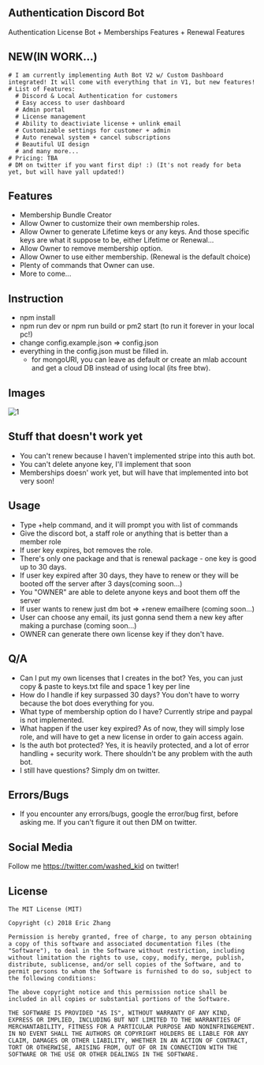 ## Authentication Discord Bot

Authentication License Bot + Memberships Features + Renewal Features

## NEW(IN WORK...)

```
# I am currently implementing Auth Bot V2 w/ Custom Dashboard integrated! It will come with everything that in V1, but new features!
# List of Features:
  # Discord & Local Authentication for customers
  # Easy access to user dashboard
  # Admin portal
  # License management
  # Ability to deactiviate license + unlink email
  # Customizable settings for customer + admin
  # Auto renewal system + cancel subscriptions
  # Beautiful UI design
  # and many more...
# Pricing: TBA
# DM on twitter if you want first dip! :) (It's not ready for beta yet, but will have yall updated!)
```

## Features

- Membership Bundle Creator
- Allow Owner to customize their own membership roles.
- Allow Owner to generate Lifetime keys or any keys. And those specific keys are what it suppose to be, either Lifetime or Renewal...
- Allow Owner to remove membership option.
- Allow Owner to use either membership. (Renewal is the default choice)
- Plenty of commands that Owner can use.
- More to come...

## Instruction

- npm install
- npm run dev or npm run build or pm2 start (to run it forever in your local pc!)
- change config.example.json => config.json
- everything in the config.json must be filled in.
  - for mongoURI, you can leave as default or create an mlab account and get a cloud DB instead of using local (its free btw).

## Images

![1](https://i.imgur.com/3cAHvQQ.png)

## Stuff that doesn't work yet

- You can't renew because I haven't implemented stripe into this auth bot.
- You can't delete anyone key, I'll implement that soon
- Memberships doesn' work yet, but will have that implemented into bot very soon!

## Usage

- Type +help command, and it will prompt you with list of commands
- Give the discord bot, a staff role or anything that is better than a member role
- If user key expires, bot removes the role.
- There's only one package and that is renewal package - one key is good up to 30 days.
- If user key expired after 30 days, they have to renew or they will be booted off the server after 3 days(coming soon...)
- You "OWNER" are able to delete anyone keys and boot them off the server
- If user wants to renew just dm bot => +renew emailhere (coming soon...)
- User can choose any email, its just gonna send them a new key after making a purchase (coming soon...)
- OWNER can generate there own license key if they don't have.

## Q/A

- Can I put my own licenses that I creates in the bot?
  Yes, you can just copy & paste to keys.txt file and space 1 key per line
- How do I handle if key surpassed 30 days?
  You don't have to worry because the bot does everything for you.
- What type of membership option do I have?
  Currently stripe and paypal is not implemented.
- What happen if the user key expired?
  As of now, they will simply lose role, and will have to get a new license in order to gain access again.
- Is the auth bot protected?
  Yes, it is heavily protected, and a lot of error handling + security work. There shouldn't be any problem with the auth bot.
- I still have questions?
  Simply dm on twitter.

## Errors/Bugs

- If you encounter any errors/bugs, google the error/bug first, before asking me. If you can't figure it out then DM on twitter.

## Social Media

Follow me https://twitter.com/washed_kid on twitter!

## License

```
The MIT License (MIT)

Copyright (c) 2018 Eric Zhang

Permission is hereby granted, free of charge, to any person obtaining a copy of this software and associated documentation files (the "Software"), to deal in the Software without restriction, including without limitation the rights to use, copy, modify, merge, publish, distribute, sublicense, and/or sell copies of the Software, and to permit persons to whom the Software is furnished to do so, subject to the following conditions:

The above copyright notice and this permission notice shall be included in all copies or substantial portions of the Software.

THE SOFTWARE IS PROVIDED "AS IS", WITHOUT WARRANTY OF ANY KIND, EXPRESS OR IMPLIED, INCLUDING BUT NOT LIMITED TO THE WARRANTIES OF MERCHANTABILITY, FITNESS FOR A PARTICULAR PURPOSE AND NONINFRINGEMENT. IN NO EVENT SHALL THE AUTHORS OR COPYRIGHT HOLDERS BE LIABLE FOR ANY CLAIM, DAMAGES OR OTHER LIABILITY, WHETHER IN AN ACTION OF CONTRACT, TORT OR OTHERWISE, ARISING FROM, OUT OF OR IN CONNECTION WITH THE SOFTWARE OR THE USE OR OTHER DEALINGS IN THE SOFTWARE.
```

